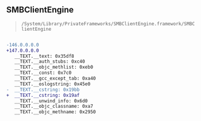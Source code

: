 ## SMBClientEngine

> `/System/Library/PrivateFrameworks/SMBClientEngine.framework/SMBClientEngine`

```diff

-146.0.0.0.0
+147.0.0.0.0
   __TEXT.__text: 0x35df8
   __TEXT.__auth_stubs: 0xc40
   __TEXT.__objc_methlist: 0xeb0
   __TEXT.__const: 0x7c0
   __TEXT.__gcc_except_tab: 0xa40
   __TEXT.__oslogstring: 0x45e0
-  __TEXT.__cstring: 0x19bb
+  __TEXT.__cstring: 0x19af
   __TEXT.__unwind_info: 0x6d0
   __TEXT.__objc_classname: 0xa7
   __TEXT.__objc_methname: 0x2950

```
